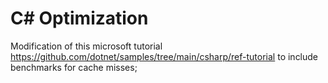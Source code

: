 # C# Optimization

Modification of this microsoft tutorial
https://github.com/dotnet/samples/tree/main/csharp/ref-tutorial to include
benchmarks for cache misses;
